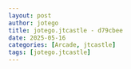 ```yaml
---
layout: post
author: jotego
title: jotego.jtcastle - d79cbee
date: 2025-05-16
categories: [Arcade, jtcastle]
tags: [jotego.jtcastle]
---
```


